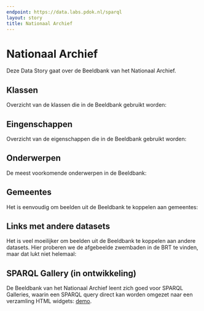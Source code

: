 ```yaml
---
endpoint: https://data.labs.pdok.nl/sparql
layout: story
title: Nationaal Archief
---
```


# Nationaal Archief

Deze Data Story gaat over de Beeldbank van het Nationaal Archief.

## Klassen

Overzicht van de klassen die in de Beeldbank gebruikt worden:

<div data-query="https://nightly.yasgui.triply.cc/#query=prefix%20graph%3A%20%3Chttps%3A%2F%2Fdata.labs.pdok.nl%2Fgraph%2F%3E%0Aselect%20%3Fc%20(count(%3Fi)%20as%20%3Fn)%20%7B%0A%20%20graph%20graph%3Anationaal-archief-beeldbank%20%7B%0A%20%20%20%20%3Fi%20a%20%3Fc%0A%20%20%7D%0A%7D%0Agroup%20by%20%3Fc%0Aorder%20by%20desc(%3Fn)%0A&endpoint=https%3A%2F%2Fdata.labs.pdok.nl%2Fsparql&requestMethod=POST&tabTitle=Query%203&headers=%7B%7D&contentTypeConstruct=text%2Fturtle%2C*%2F*%3Bq%3D0.9&contentTypeSelect=application%2Fsparql-results%2Bjson%2C*%2F*%3Bq%3D0.9&outputFormat=gchart&outputSettings=%7B%22chartConfig%22%3A%7B%22dataTable%22%3A%7B%22cols%22%3A%5B%7B%22id%22%3A%22%22%2C%22label%22%3A%22c%22%2C%22pattern%22%3A%22%22%2C%22type%22%3A%22string%22%7D%2C%7B%22id%22%3A%22%22%2C%22label%22%3A%22n%22%2C%22pattern%22%3A%22%22%2C%22type%22%3A%22number%22%7D%5D%2C%22rows%22%3A%5B%7B%22c%22%3A%5B%7B%22v%22%3A%22http%3A%2F%2Fschema.org%2FPhotograph%22%7D%2C%7B%22v%22%3A73521%7D%5D%7D%2C%7B%22c%22%3A%5B%7B%22v%22%3A%22http%3A%2F%2Fschema.org%2FPlace%22%7D%2C%7B%22v%22%3A2088%7D%5D%7D%2C%7B%22c%22%3A%5B%7B%22v%22%3A%22http%3A%2F%2Fwww.w3.org%2F2000%2F01%2Frdf-schema%23Resource%22%7D%2C%7B%22v%22%3A21%7D%5D%7D%5D%7D%2C%22options%22%3A%7B%22hAxis%22%3A%7B%22useFormatFromData%22%3Atrue%2C%22viewWindow%22%3A%7B%22max%22%3Anull%2C%22min%22%3Anull%7D%2C%22minValue%22%3Anull%2C%22maxValue%22%3Anull%7D%2C%22legacyScatterChartLabels%22%3Atrue%2C%22vAxes%22%3A%5B%7B%22useFormatFromData%22%3Atrue%2C%22viewWindow%22%3A%7B%22max%22%3Anull%2C%22min%22%3Anull%7D%2C%22minValue%22%3Anull%2C%22maxValue%22%3Anull%7D%2C%7B%22useFormatFromData%22%3Atrue%2C%22viewWindow%22%3A%7B%22max%22%3Anull%2C%22min%22%3Anull%7D%2C%22minValue%22%3Anull%2C%22maxValue%22%3Anull%7D%5D%2C%22is3D%22%3Afalse%2C%22pieHole%22%3A0%2C%22booleanRole%22%3A%22certainty%22%2C%22width%22%3A%22100%25%22%2C%22height%22%3A%22100%25%22%7D%2C%22state%22%3A%7B%7D%2C%22view%22%3A%7B%22columns%22%3Anull%2C%22rows%22%3Anull%7D%2C%22isDefaultVisualization%22%3Afalse%2C%22chartType%22%3A%22PieChart%22%7D%7D"
     data-query-sparql="klassen.rq"
     data-query-output="gchart">
</div>

## Eingenschappen

Overzicht van de eigenschappen die in de Beeldbank gebruikt worden:

<div data-query="https://nightly.yasgui.triply.cc/#query=prefix%20graph%3A%20%3Chttps%3A%2F%2Fdata.labs.pdok.nl%2Fgraph%2F%3E%0Aselect%20%3Fp%20(count(%3Fs)%20as%20%3Fn)%20%7B%0A%20%20graph%20graph%3Anationaal-archief-beeldbank%20%7B%0A%20%20%20%20%3Fs%20%3Fp%20%3Fo%0A%20%20%7D%0A%7D%0Agroup%20by%20%3Fp%0Aorder%20by%20desc(%3Fn)%0A&endpoint=https%3A%2F%2Fdata.labs.pdok.nl%2Fsparql&requestMethod=POST&tabTitle=Query%203&headers=%7B%7D&contentTypeConstruct=text%2Fturtle%2C*%2F*%3Bq%3D0.9&contentTypeSelect=application%2Fsparql-results%2Bjson%2C*%2F*%3Bq%3D0.9&outputFormat=gchart&outputSettings=%7B%22chartConfig%22%3A%7B%22dataTable%22%3A%7B%22cols%22%3A%5B%7B%22id%22%3A%22%22%2C%22label%22%3A%22c%22%2C%22pattern%22%3A%22%22%2C%22type%22%3A%22string%22%7D%2C%7B%22id%22%3A%22%22%2C%22label%22%3A%22n%22%2C%22pattern%22%3A%22%22%2C%22type%22%3A%22number%22%7D%5D%2C%22rows%22%3A%5B%7B%22c%22%3A%5B%7B%22v%22%3A%22http%3A%2F%2Fschema.org%2FPhotograph%22%7D%2C%7B%22v%22%3A73521%7D%5D%7D%2C%7B%22c%22%3A%5B%7B%22v%22%3A%22http%3A%2F%2Fschema.org%2FPlace%22%7D%2C%7B%22v%22%3A2088%7D%5D%7D%2C%7B%22c%22%3A%5B%7B%22v%22%3A%22http%3A%2F%2Fwww.w3.org%2F2000%2F01%2Frdf-schema%23Resource%22%7D%2C%7B%22v%22%3A21%7D%5D%7D%5D%7D%2C%22options%22%3A%7B%22hAxis%22%3A%7B%22useFormatFromData%22%3Atrue%2C%22viewWindow%22%3A%7B%22max%22%3Anull%2C%22min%22%3Anull%7D%2C%22minValue%22%3Anull%2C%22maxValue%22%3Anull%7D%2C%22legacyScatterChartLabels%22%3Atrue%2C%22vAxes%22%3A%5B%7B%22useFormatFromData%22%3Atrue%2C%22viewWindow%22%3A%7B%22max%22%3Anull%2C%22min%22%3Anull%7D%2C%22minValue%22%3Anull%2C%22maxValue%22%3Anull%7D%2C%7B%22useFormatFromData%22%3Atrue%2C%22viewWindow%22%3A%7B%22max%22%3Anull%2C%22min%22%3Anull%7D%2C%22minValue%22%3Anull%2C%22maxValue%22%3Anull%7D%5D%2C%22is3D%22%3Afalse%2C%22pieHole%22%3A0%2C%22booleanRole%22%3A%22certainty%22%2C%22width%22%3A%22100%25%22%2C%22height%22%3A%22100%25%22%7D%2C%22state%22%3A%7B%7D%2C%22view%22%3A%7B%22columns%22%3Anull%2C%22rows%22%3Anull%7D%2C%22isDefaultVisualization%22%3Afalse%2C%22chartType%22%3A%22PieChart%22%7D%7D"
     data-query-sparql="eigenschappen.rq"
     data-query-output="gchart">
</div>

## Onderwerpen

De meest voorkomende onderwerpen in de Beeldbank:

<div data-query
     data-query-sparql="subjects.rq"
     data-query-output="gchart">
</div>

## Gemeentes

Het is eenvoudig om beelden uit de Beeldbank te koppelen aan
gemeentes:

<div data-query
     data-query-endpoint="https://api.demo.triply.cc/datasets/kadaster/brt/services/sparql/sparql"
     data-query-sparql="gemeentes.rq"
     data-query-output="leaflet">
</div>

## Links met andere datasets

Het is veel moeilijker om beelden uit de Beeldbank te koppelen aan
andere datasets.  Hier proberen we de afgebeelde zwembaden in de BRT
te vinden, maar dat lukt niet helemaal:

<div data-query
     data-query-endpoint="https://api.demo.triply.cc/datasets/kadaster/brt/services/sparql/sparql"
     data-query-sparql="brt.rq"
     data-query-output="leaflet">
</div>

## SPARQL Gallery (in ontwikkeling)

De Beeldbank van het Nationaal Archief leent zich goed voor SPARQL
Galleries, waarin een SPARQL query direct kan worden omgezet naar een
verzamling HTML widgets: <a
href="https://api.nightly.triply.cc/s/HynlegNXX"
target="_blank">demo</a>.
